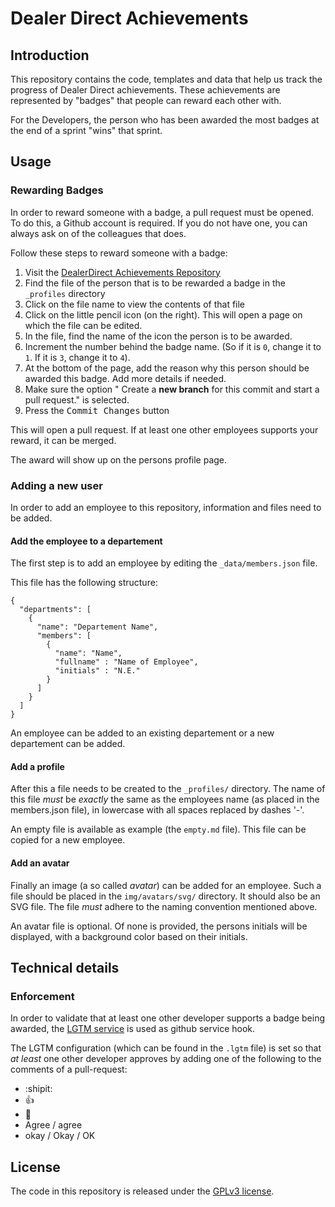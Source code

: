 # Dealer Direct Achievements

## Introduction

This repository contains the code, templates and data that help us track the progress
of Dealer Direct achievements. These achievements are represented by "badges" that 
people can reward each other with.

For the Developers, the person who has been awarded the most badges at the end of a sprint "wins" that sprint.

## Usage

### Rewarding Badges

In order to reward someone with a badge, a pull request must be opened. To do this,
a Github account is required. If you do not have one, you can always ask on of the
colleagues that does.

Follow these steps to reward someone with a badge:

1. Visit the [DealerDirect Achievements Repository](https://github.com/DealerDirect/Achievements/)
2. Find the file of the person that is to be rewarded a badge in the `_profiles` directory
3. Click on the file name to view the contents of that file
4. Click on the little pencil icon (on the right). This will open a page on which the file can be edited.
5. In the file, find the name of the icon the person is to be awarded.
6. Increment the number behind the badge name. (So if it is `0`, change it to `1`. If it is `3`, change it to `4`).
7. At the bottom of the page, add the reason why this person should be awarded this badge. Add more details if needed.
8. Make sure the option " Create a **new branch** for this commit and start a pull request." is selected.
9. Press the <kbd>Commit Changes</kbd> button

This will open a pull request. If at least one other employees supports your reward, it can be merged.

The award will show up on the persons profile page.

### Adding a new user

In order to add an employee to this repository, information and files need to be added.

#### Add the employee to a departement

The first step is to add an employee by editing the `_data/members.json` file.

This file has the following structure: 

```
{
  "departments": [
    {
      "name": "Departement Name",
      "members": [
        {
          "name": "Name",
          "fullname" : "Name of Employee",
          "initials" : "N.E."
        }
      ]
    }
  ]
}
```

An employee can be added to an existing departement or a new departement can be added.

#### Add a profile

After this a file needs to be created to the `_profiles/` directory. The name of this
file _must_ be _exactly_ the same as the employees name (as placed in the members.json file),
in lowercase with all spaces replaced by dashes '-'.

An empty file is available as example (the `empty.md` file). This file can be copied for a new employee.

#### Add an avatar

Finally an image (a so called _avatar_) can be added for an employee. Such a file
should be placed in the `img/avatars/svg/` directory. It should also be an SVG file.
The file _must_ adhere to the naming convention mentioned above.

An avatar file is optional. Of none is provided, the persons initials will be displayed,
with a background color based on their initials.

## Technical details

### Enforcement

In order to validate that at least one other developer supports a badge being awarded, the [LGTM service](https://lgtm.co/)
is used as github service hook.

The LGTM configuration (which can be found in the `.lgtm` file) is set so that _at least_ one other developer approves
 by adding one of the following to the comments of a pull-request:

 - :shipit:
 - :+1:
 - :ship:
 - Agree / agree
 - okay / Okay / OK

## License

The code in this repository is released under the [GPLv3 license](LICENSE).
